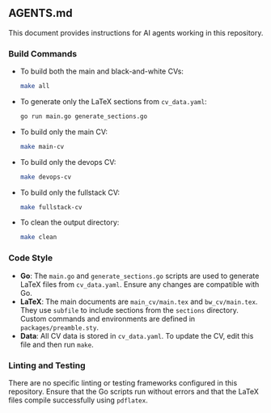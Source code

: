 ## AGENTS.md

This document provides instructions for AI agents working in this repository.

### Build Commands

- To build both the main and black-and-white CVs:
  ```bash
  make all
  ```
- To generate only the LaTeX sections from `cv_data.yaml`:
  ```bash
  go run main.go generate_sections.go
  ```
- To build only the main CV:
  ```bash
  make main-cv
  ```
- To build only the devops CV:
  ```bash
  make devops-cv
  ```
- To build only the fullstack CV:
  ```bash
  make fullstack-cv
  ```
- To clean the output directory:
  ```bash
  make clean
  ```

### Code Style

- **Go**: The `main.go` and `generate_sections.go` scripts are used to generate LaTeX files from `cv_data.yaml`. Ensure any changes are compatible with Go.
- **LaTeX**: The main documents are `main_cv/main.tex` and `bw_cv/main.tex`. They use `subfile` to include sections from the `sections` directory. Custom commands and environments are defined in `packages/preamble.sty`.
- **Data**: All CV data is stored in `cv_data.yaml`. To update the CV, edit this file and then run `make`.

### Linting and Testing

There are no specific linting or testing frameworks configured in this repository. Ensure that the Go scripts run without errors and that the LaTeX files compile successfully using `pdflatex`.
